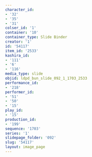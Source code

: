```yaml
---
character_id:
- '32'
- '35'
- '31'
colser_id: '1'
container: '10'
container_type: Slide Binder
creator: '1'
id: '54117'
item_id: '2533'
kashira_id:
- '111'
- '6'
- '116'
media_type: slide
objid: ldpd_bun_slide_092_1_1703_2533
performance_id:
- '218'
performer_id:
- '51'
- '50'
- '15'
play_id:
- '15'
production_id:
- '199'
sequence: '1703'
series: '1'
slidepage_folder: '092'
slug: '54117'
layout: image_page
---
```


